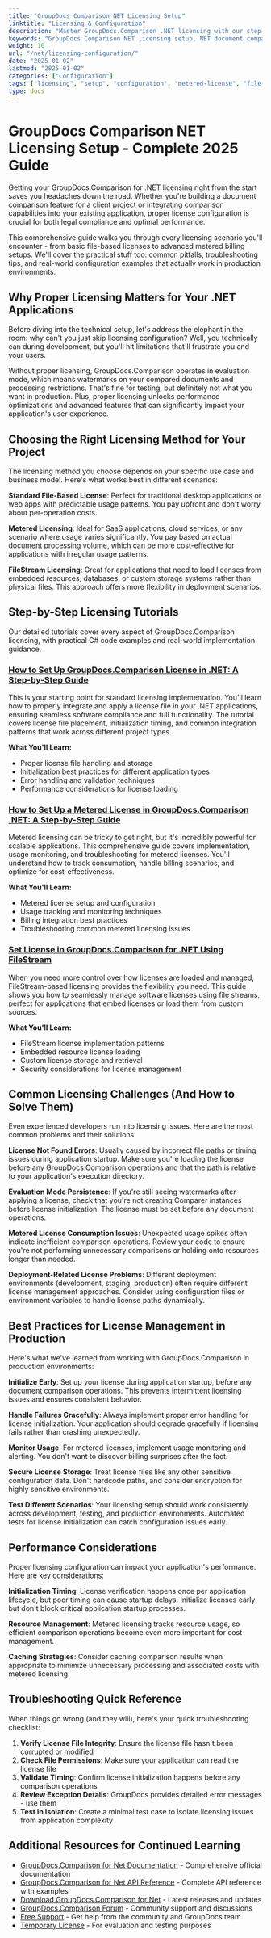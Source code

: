 ```yaml
---
title: "GroupDocs Comparison NET Licensing Setup"
linktitle: "Licensing & Configuration"
description: "Master GroupDocs.Comparison .NET licensing with our step-by-step tutorials. Setup standard licenses, metered billing, and file streams easily."
keywords: "GroupDocs Comparison NET licensing setup, NET document comparison license configuration, metered licensing GroupDocs NET, GroupDocs license file stream, NET document comparison library setup guide"
weight: 10
url: "/net/licensing-configuration/"
date: "2025-01-02"
lastmod: "2025-01-02"
categories: ["Configuration"]
tags: ["licensing", "setup", "configuration", "metered-license", "file-stream"]
type: docs
---
```

# GroupDocs Comparison NET Licensing Setup - Complete 2025 Guide

Getting your GroupDocs.Comparison for .NET licensing right from the start saves you headaches down the road. Whether you're building a document comparison feature for a client project or integrating comparison capabilities into your existing application, proper license configuration is crucial for both legal compliance and optimal performance.

This comprehensive guide walks you through every licensing scenario you'll encounter - from basic file-based licenses to advanced metered billing setups. We'll cover the practical stuff too: common pitfalls, troubleshooting tips, and real-world configuration examples that actually work in production environments.

## Why Proper Licensing Matters for Your .NET Applications

Before diving into the technical setup, let's address the elephant in the room: why can't you just skip licensing configuration? Well, you technically can during development, but you'll hit limitations that'll frustrate you and your users.

Without proper licensing, GroupDocs.Comparison operates in evaluation mode, which means watermarks on your compared documents and processing restrictions. That's fine for testing, but definitely not what you want in production. Plus, proper licensing unlocks performance optimizations and advanced features that can significantly impact your application's user experience.

## Choosing the Right Licensing Method for Your Project

The licensing method you choose depends on your specific use case and business model. Here's what works best in different scenarios:

**Standard File-Based License**: Perfect for traditional desktop applications or web apps with predictable usage patterns. You pay upfront and don't worry about per-operation costs.

**Metered Licensing**: Ideal for SaaS applications, cloud services, or any scenario where usage varies significantly. You pay based on actual document processing volume, which can be more cost-effective for applications with irregular usage patterns.

**FileStream Licensing**: Great for applications that need to load licenses from embedded resources, databases, or custom storage systems rather than physical files. This approach offers more flexibility in deployment scenarios.

## Step-by-Step Licensing Tutorials

Our detailed tutorials cover every aspect of GroupDocs.Comparison licensing, with practical C# code examples and real-world implementation guidance.

### [How to Set Up GroupDocs.Comparison License in .NET: A Step-by-Step Guide](./setting-up-groupdocs-comparison-license-net/)

This is your starting point for standard licensing implementation. You'll learn how to properly integrate and apply a license file in your .NET applications, ensuring seamless software compliance and full functionality. The tutorial covers license file placement, initialization timing, and common integration patterns that work across different project types.

**What You'll Learn:**
- Proper license file handling and storage
- Initialization best practices for different application types
- Error handling and validation techniques
- Performance considerations for license loading

### [How to Set Up a Metered License in GroupDocs.Comparison .NET: A Step-by-Step Guide](./master-metered-license-groupdocs-comparison-net/)

Metered licensing can be tricky to get right, but it's incredibly powerful for scalable applications. This comprehensive guide covers implementation, usage monitoring, and troubleshooting for metered licenses. You'll understand how to track consumption, handle billing scenarios, and optimize for cost-effectiveness.

**What You'll Learn:**
- Metered license setup and configuration
- Usage tracking and monitoring techniques
- Billing integration best practices
- Troubleshooting common metered licensing issues

### [Set License in GroupDocs.Comparison for .NET Using FileStream](./set-license-file-stream-groupdocs-comparison-dotnet/)

When you need more control over how licenses are loaded and managed, FileStream-based licensing provides the flexibility you need. This guide shows you how to seamlessly manage software licenses using file streams, perfect for applications that embed licenses or load them from custom sources.

**What You'll Learn:**
- FileStream license implementation patterns
- Embedded resource license loading
- Custom license storage and retrieval
- Security considerations for license management

## Common Licensing Challenges (And How to Solve Them)

Even experienced developers run into licensing issues. Here are the most common problems and their solutions:

**License Not Found Errors**: Usually caused by incorrect file paths or timing issues during application startup. Make sure you're loading the license before any GroupDocs.Comparison operations and that the path is relative to your application's execution directory.

**Evaluation Mode Persistence**: If you're still seeing watermarks after applying a license, check that you're not creating Comparer instances before license initialization. The license must be set before any document operations.

**Metered License Consumption Issues**: Unexpected usage spikes often indicate inefficient comparison operations. Review your code to ensure you're not performing unnecessary comparisons or holding onto resources longer than needed.

**Deployment-Related License Problems**: Different deployment environments (development, staging, production) often require different license management approaches. Consider using configuration files or environment variables to handle license paths dynamically.

## Best Practices for License Management in Production

Here's what we've learned from working with GroupDocs.Comparison in production environments:

**Initialize Early**: Set up your license during application startup, before any document comparison operations. This prevents intermittent licensing issues and ensures consistent behavior.

**Handle Failures Gracefully**: Always implement proper error handling for license initialization. Your application should degrade gracefully if licensing fails rather than crashing unexpectedly.

**Monitor Usage**: For metered licenses, implement usage monitoring and alerting. You don't want to discover billing surprises after the fact.

**Secure License Storage**: Treat license files like any other sensitive configuration data. Don't hardcode paths, and consider encryption for highly sensitive environments.

**Test Different Scenarios**: Your licensing setup should work consistently across development, testing, and production environments. Automated tests for license initialization can catch configuration issues early.

## Performance Considerations

Proper licensing configuration can impact your application's performance. Here are key considerations:

**Initialization Timing**: License verification happens once per application lifecycle, but poor timing can cause startup delays. Initialize licenses early but don't block critical application startup processes.

**Resource Management**: Metered licensing tracks resource usage, so efficient comparison operations become even more important for cost management.

**Caching Strategies**: Consider caching comparison results when appropriate to minimize unnecessary processing and associated costs with metered licensing.

## Troubleshooting Quick Reference

When things go wrong (and they will), here's your quick troubleshooting checklist:

1. **Verify License File Integrity**: Ensure the license file hasn't been corrupted or modified
2. **Check File Permissions**: Make sure your application can read the license file
3. **Validate Timing**: Confirm license initialization happens before any comparison operations
4. **Review Exception Details**: GroupDocs provides detailed error messages - use them
5. **Test in Isolation**: Create a minimal test case to isolate licensing issues from application complexity

## Additional Resources for Continued Learning

- [GroupDocs.Comparison for Net Documentation](https://docs.groupdocs.com/comparison/net/) - Comprehensive official documentation
- [GroupDocs.Comparison for Net API Reference](https://reference.groupdocs.com/comparison/net/) - Complete API reference with examples
- [Download GroupDocs.Comparison for Net](https://releases.groupdocs.com/comparison/net/) - Latest releases and updates
- [GroupDocs.Comparison Forum](https://forum.groupdocs.com/c/comparison) - Community support and discussions
- [Free Support](https://forum.groupdocs.com/) - Get help from the community and GroupDocs team
- [Temporary License](https://purchase.groupdocs.com/temporary-license/) - For evaluation and testing purposes
